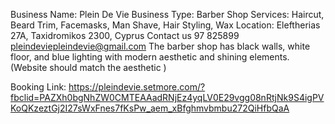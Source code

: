 Business Name: Plein De Vie
Business Type: Barber Shop
Services: Haircut, Beard Trim, Facemasks, Man Shave, Hair Styling, Wax 
Location: Eleftherias 27A, Taxidromikos 2300, Cyprus
Contact us
97 825899
pleindeviepleindevie@gmail.com
The barber shop has black walls, white floor, and blue lighting with modern aesthetic and shining elements. (Website should match the aesthetic )

Booking Link: https://pleindevie.setmore.com/?fbclid=PAZXh0bgNhZW0CMTEAAadRNjEz4yqLV0E29vgg08nRtjNk9S4igPVKoQKzeztGj2I27sWxFnes7fKsPw_aem_xBfghmvbmbu272QiHfbQaA

